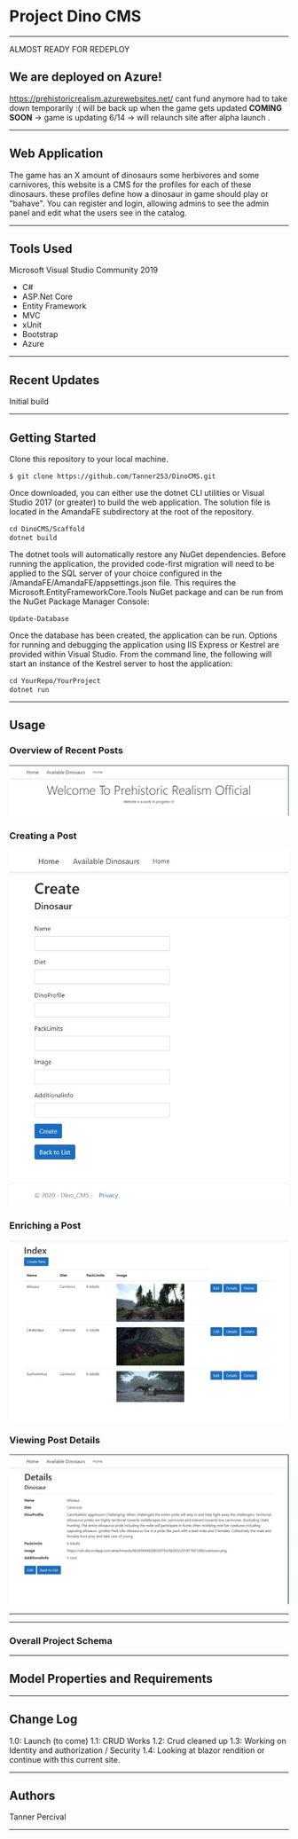 
# Project Dino CMS

---------------------------------
ALMOST READY FOR REDEPLOY
## We are deployed on Azure!
https://prehistoricrealism.azurewebsites.net/
cant fund anymore had to take down temporarily :( will be back up when the game gets updated **COMING SOON** -> game is updating 6/14 -> will relaunch site after alpha launch .

---------------------------------
## Web Application
The game has an X amount of dinosaurs some herbivores and some carnivores, this website is a CMS for the profiles for each of these dinosaurs. these profiles define how a dinosaur in game should play or "bahave". You can register and login, allowing admins to see the admin panel and edit what the users see in the catalog.

---------------------------------

## Tools Used
Microsoft Visual Studio Community 2019

- C#
- ASP.Net Core
- Entity Framework
- MVC
- xUnit
- Bootstrap
- Azure


---------------------------------

## Recent Updates
Initial build

---------------------------

## Getting Started

Clone this repository to your local machine.
```
$ git clone https://github.com/Tanner253/DinoCMS.git
```
Once downloaded, you can either use the dotnet CLI utilities or Visual Studio 2017 (or greater) to build the web application. The solution file is located in the AmandaFE subdirectory at the root of the repository.
```
cd DinoCMS/Scaffold
dotnet build
```
The dotnet tools will automatically restore any NuGet dependencies. Before running the application, the provided code-first migration will need to be applied to the SQL server of your choice configured in the /AmandaFE/AmandaFE/appsettings.json file. This requires the Microsoft.EntityFrameworkCore.Tools NuGet package and can be run from the NuGet Package Manager Console:
```
Update-Database
```
Once the database has been created, the application can be run. Options for running and debugging the application using IIS Express or Kestrel are provided within Visual Studio. From the command line, the following will start an instance of the Kestrel server to host the application:
```
cd YourRepo/YourProject
dotnet run
```

---------------------------------

## Usage


### Overview of Recent Posts
![Home](/DinoCMS/DinoCMS/Data/Readme/Home.JPG)

### Creating a Post
![Post Creation](/DinoCMS/DinoCMS/Data/Readme/Create.JPG)

### Enriching a Post
![Enriching Post](/DinoCMS/DinoCMS/Data/Readme/DIndex.JPG)

### Viewing Post Details
![Details of Post](/DinoCMS/DinoCMS/Data/Readme/Details.JPG)

---------------------------

---------------------------

### Overall Project Schema

---------------------------
## Model Properties and Requirements
---------------------------

## Change Log
1.0: Launch (to come)
1.1: CRUD Works
1.2: Crud cleaned up
1.3: Working on Identity and authorization / Security
1.4: Looking at blazor rendition or continue with this current site.

------------------------------

## Authors
Tanner Percival

------------------------------
